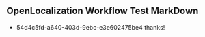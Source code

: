 ## OpenLocalization Workflow Test MarkDown
* 54d4c5fd-a640-403d-9ebc-e3e602475be4 thanks!

<!--HONumber=Jul16_HO2-->


